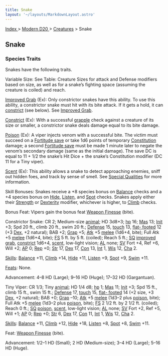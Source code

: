 ```yaml
---
title: Snake
layout: '~/layouts/MarkdownLayout.astro'
---
```


[ Index ](/) > [ Modern D20 ](/modern.d20.srd) > [Creatures](/modern.d20.srd/creatures) > Snake

## Snake

### Species Traits

Snakes have the following traits.

Variable Size: See Table: Creature Sizes for attack and Defense modifiers
based on size, as well as for a snake’s fighting space (assuming the creature
is coiled) and reach.

[Improved Grab](/modern.d20.srd/special.abilities/improved.grab) (Ex): Only
constrictor snakes have this ability. To use this ability, a constrictor snake
must hit with its bite attack. If it gets a hold, it can
[constrict](/modern.d20.srd/special.abilities/constrict) (see below). See
[Improved Grab](/modern.d20.srd/special.abilities/improved.grab).

[Constrict](/modern.d20.srd/special.abilities/constrict) (Ex): With a
successful [grapple](/modern.d20.srd/combat/grapple) check against a creature
of its size or smaller, a constrictor snake deals damage equal to its bite
damage.

[Poison](/modern.d20.srd/special.abilities/poison) (Ex): A viper injects venom
with a successful bite. The victim must succeed on a [Fortitude save](/modern.d20.srd/basics/saving.throws) or take 1d6 points of temporary
[Constitution](/modern.d20.srd/basics/ability.scores) damage; a second
[Fortitude save](/modern.d20.srd/basics/saving.throws) must be made 1 minute
later to negate the venom’s secondary damage (same as the initial damage). The
save DC is equal to 11 + 1/2 the snake’s Hit Dice + the snake’s Constitution
modifier (DC 11 for a Tiny viper).

[Scent](/modern.d20.srd/special.abilities/scent) (Ex): This ability allows a
snake to detect approaching enemies, sniff out hidden foes, and track by sense
of smell. See [Special Qualities](/modern.d20.srd/creatures/creature.overview)
for more information.

Skill Bonuses: Snakes receive a +8 species bonus on
[Balance](/modern.d20.srd/skills/balance) checks and a +4 species bonus on
[Hide](/modern.d20.srd/skills/hide), [Listen](/modern.d20.srd/skills/listen),
and [Spot](/modern.d20.srd/skills/spot) checks. Snakes apply either their
[Strength](/modern.d20.srd/basics/ability.scores) or
[Dexterity](/modern.d20.srd/basics/ability.scores) modifier, whichever is
higher, to [Climb](/modern.d20.srd/skills/climb) checks.

Bonus Feat: Vipers gain the bonus feat [Weapon Finesse](/modern.d20.srd/feats/weapon.finesse) (bite).

Constrictor Snake: CR 2; Medium-size
[animal](/modern.d20.srd/creature.types/animal); HD 3d8+3;
[hp](/modern.d20.srd/combat/hit.points) 16;
[Mas](/modern.d20.srd/creatures/creature.overview) 13;
[Init](/modern.d20.srd/combat/initiative) +3; Spd 20 ft., climb 20 ft., swim
20 ft.; [Defense](/modern.d20.srd/combat/defense) 15,
[touch](/modern.d20.srd/combat/attack.actions) 13, [flat- footed](/modern.d20.srd/combat/surprise) 12 (+3
[Dex](/modern.d20.srd/basics/ability.scores), +2 natural); BAB +2;
[Grap](/modern.d20.srd/combat/grapple) +5;
[Atk](/modern.d20.srd/combat/attack.roll) +5
[melee](/modern.d20.srd/combat/attack.roll) (1d6+4, bite); Full Atk +5
[melee](/modern.d20.srd/combat/attack.roll) (1d6+4, bite);
[FS](/modern.d20.srd/creatures/creature.overview) 5 ft. by 5 ft. (coiled);
Reach 5 ft.; [SQ](/modern.d20.srd/creatures/creature.overview) [improved grab](/modern.d20.srd/special.abilities/improved.grab),
[constrict](/modern.d20.srd/special.abilities/constrict) 1d6+4,
[scent](/modern.d20.srd/special.abilities/scent), low-light vision;
[AL](/modern.d20.srd/basics/allegiances) none;
[SV](/modern.d20.srd/basics/saving.throws) Fort +4, Ref +6, Will +2;
[AP](/modern.d20.srd/creatures/creature.overview) 0;
[Rep](/modern.d20.srd/creatures/creature.overview) +0;
[Str](/modern.d20.srd/basics/ability.scores) 17,
[Dex](/modern.d20.srd/basics/ability.scores) 17,
[Con](/modern.d20.srd/basics/ability.scores) 13,
[Int](/modern.d20.srd/basics/ability.scores) 1,
[Wis](/modern.d20.srd/basics/ability.scores) 12,
[Cha](/modern.d20.srd/basics/ability.scores) 2.

[Skills](/modern.d20.srd/skills): [Balance](/modern.d20.srd/skills/balance)
+11, [Climb](/modern.d20.srd/skills/climb) +14,
[Hide](/modern.d20.srd/skills/hide) +11,
[Listen](/modern.d20.srd/skills/listen) +9,
[Spot](/modern.d20.srd/skills/spot) +9, [Swim](/modern.d20.srd/skills/swim)
+11.

[Feats](/modern.d20.srd/feats): None.

Advancement: 4–8 HD (Large); 9–16 HD (Huge); 17–32 HD (Gargantuan).

Tiny Viper: CR 1/3; Tiny [animal](/modern.d20.srd/creature.types/animal); HD
1/4 d8; [hp](/modern.d20.srd/combat/hit.points) 1;
[Mas](/modern.d20.srd/creatures/creature.overview) 11;
[Init](/modern.d20.srd/combat/initiative) +3; Spd 15 ft., climb 15 ft., swim
15 ft.; [Defense](/modern.d20.srd/combat/defense) 17,
[touch](/modern.d20.srd/combat/attack.actions) 15, [flat- footed](/modern.d20.srd/combat/surprise) 14 (+2 size, +3
[Dex](/modern.d20.srd/basics/ability.scores), +2 natural); BAB +0;
[Grap](/modern.d20.srd/combat/grapple) –10;
[Atk](/modern.d20.srd/combat/attack.roll) +5
[melee](/modern.d20.srd/combat/attack.roll) (1d3–2 plus
[poison](/modern.d20.srd/special.abilities/poison), bite); Full Atk +5
[melee](/modern.d20.srd/combat/attack.roll) (1d3–2 plus
[poison](/modern.d20.srd/special.abilities/poison), bite);
[FS](/modern.d20.srd/creatures/creature.overview) 2 1/2 ft. by 2 1/2 ft.
(coiled); Reach 0 ft.; [SQ](/modern.d20.srd/creatures/creature.overview)
[poison](/modern.d20.srd/special.abilities/poison),
[scent](/modern.d20.srd/special.abilities/scent), low-light vision;
[AL](/modern.d20.srd/basics/allegiances) none;
[SV](/modern.d20.srd/basics/saving.throws) Fort +2, Ref +5, Will +1;
[AP](/modern.d20.srd/creatures/creature.overview) 0;
[Rep](/modern.d20.srd/creatures/creature.overview) +0;
[Str](/modern.d20.srd/basics/ability.scores) 6,
[Dex](/modern.d20.srd/basics/ability.scores) 17,
[Con](/modern.d20.srd/basics/ability.scores) 11,
[Int](/modern.d20.srd/basics/ability.scores) 1,
[Wis](/modern.d20.srd/basics/ability.scores) 12,
[Cha](/modern.d20.srd/basics/ability.scores) 2.

[Skills](/modern.d20.srd/skills): [Balance](/modern.d20.srd/skills/balance)
+11, [Climb](/modern.d20.srd/skills/climb) +12,
[Hide](/modern.d20.srd/skills/hide) +18,
[Listen](/modern.d20.srd/skills/listen) +8,
[Spot](/modern.d20.srd/skills/spot) +8, [Swim](/modern.d20.srd/skills/swim)
+11.

Feat: [Weapon Finesse](/modern.d20.srd/feats/weapon.finesse) (bite).

Advancement: 1/2–1 HD (Small); 2 HD (Medium-size); 3–4 HD (Large); 5–16 HD
(Huge).

